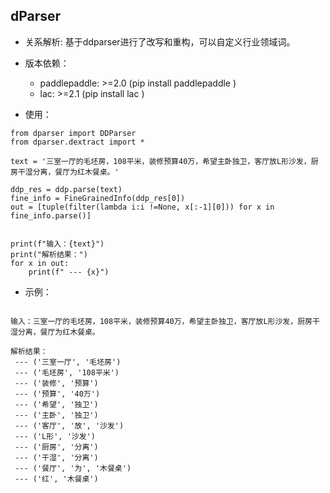 

## dParser

- 关系解析: 基于ddparser进行了改写和重构，可以自定义行业领域词。

- 版本依赖：
    - paddlepaddle: >=2.0 (pip install paddlepaddle )
    - lac: >=2.1 (pip install lac )



- 使用：

~~~
from dparser import DDParser
from dparser.dextract import *

text = '三室一厅的毛坯房，108平米，装修预算40万，希望主卧独卫，客厅放L形沙发，厨房干湿分离，餐厅为红木餐桌。'

ddp_res = ddp.parse(text)
fine_info = FineGrainedInfo(ddp_res[0])
out = [tuple(filter(lambda i:i !=None, x[:-1][0])) for x in fine_info.parse()]


print(f"输入：{text}")
print("解析结果：")
for x in out:
    print(f" --- {x}")
~~~

- 示例：
~~~

输入：三室一厅的毛坯房，108平米，装修预算40万，希望主卧独卫，客厅放L形沙发，厨房干湿分离，餐厅为红木餐桌。

解析结果：
 --- ('三室一厅', '毛坯房')
 --- ('毛坯房', '108平米')
 --- ('装修', '预算')
 --- ('预算', '40万')
 --- ('希望', '独卫')
 --- ('主卧', '独卫')
 --- ('客厅', '放', '沙发')
 --- ('L形', '沙发')
 --- ('厨房', '分离')
 --- ('干湿', '分离')
 --- ('餐厅', '为', '木餐桌')
 --- ('红', '木餐桌')

~~~


